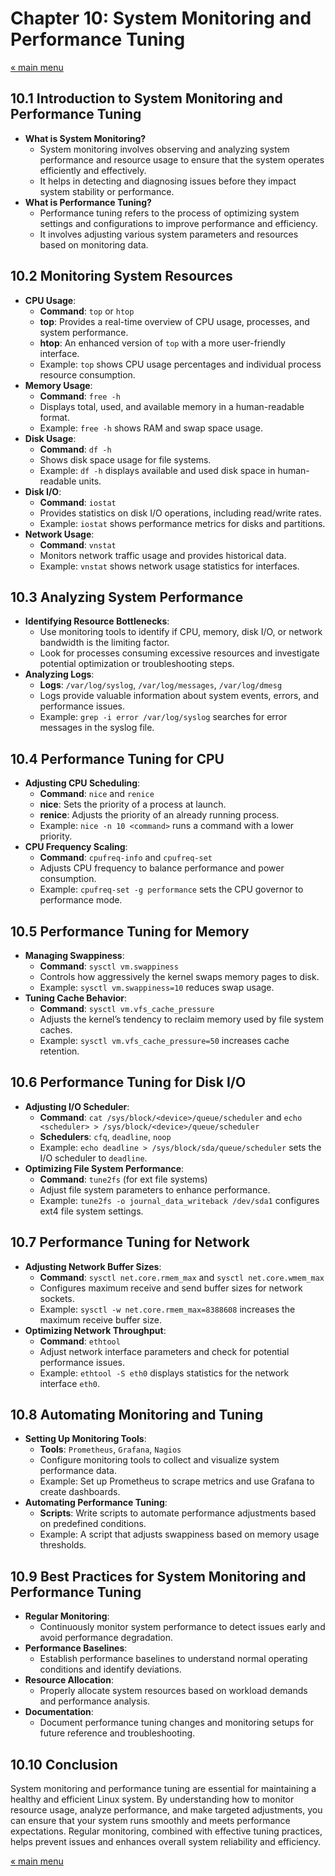 # Chapter 10: System Monitoring and Performance Tuning

<a href="README.md">&laquo; main menu</a>

## 10.1 Introduction to System Monitoring and Performance Tuning
- **What is System Monitoring?**
  - System monitoring involves observing and analyzing system performance and resource usage to ensure that the system operates efficiently and effectively.
  - It helps in detecting and diagnosing issues before they impact system stability or performance.
- **What is Performance Tuning?**
  - Performance tuning refers to the process of optimizing system settings and configurations to improve performance and efficiency.
  - It involves adjusting various system parameters and resources based on monitoring data.

## 10.2 Monitoring System Resources
- **CPU Usage**:
  - **Command**: `top` or `htop`
  - **top**: Provides a real-time overview of CPU usage, processes, and system performance.
  - **htop**: An enhanced version of `top` with a more user-friendly interface.
  - Example: `top` shows CPU usage percentages and individual process resource consumption.
- **Memory Usage**:
  - **Command**: `free -h`
  - Displays total, used, and available memory in a human-readable format.
  - Example: `free -h` shows RAM and swap space usage.
- **Disk Usage**:
  - **Command**: `df -h`
  - Shows disk space usage for file systems.
  - Example: `df -h` displays available and used disk space in human-readable units.
- **Disk I/O**:
  - **Command**: `iostat`
  - Provides statistics on disk I/O operations, including read/write rates.
  - Example: `iostat` shows performance metrics for disks and partitions.
- **Network Usage**:
  - **Command**: `vnstat`
  - Monitors network traffic usage and provides historical data.
  - Example: `vnstat` shows network usage statistics for interfaces.

## 10.3 Analyzing System Performance
- **Identifying Resource Bottlenecks**:
  - Use monitoring tools to identify if CPU, memory, disk I/O, or network bandwidth is the limiting factor.
  - Look for processes consuming excessive resources and investigate potential optimization or troubleshooting steps.
- **Analyzing Logs**:
  - **Logs**: `/var/log/syslog`, `/var/log/messages`, `/var/log/dmesg`
  - Logs provide valuable information about system events, errors, and performance issues.
  - Example: `grep -i error /var/log/syslog` searches for error messages in the syslog file.

## 10.4 Performance Tuning for CPU
- **Adjusting CPU Scheduling**:
  - **Command**: `nice` and `renice`
  - **nice**: Sets the priority of a process at launch.
  - **renice**: Adjusts the priority of an already running process.
  - Example: `nice -n 10 <command>` runs a command with a lower priority.
- **CPU Frequency Scaling**:
  - **Command**: `cpufreq-info` and `cpufreq-set`
  - Adjusts CPU frequency to balance performance and power consumption.
  - Example: `cpufreq-set -g performance` sets the CPU governor to performance mode.

## 10.5 Performance Tuning for Memory
- **Managing Swappiness**:
  - **Command**: `sysctl vm.swappiness`
  - Controls how aggressively the kernel swaps memory pages to disk.
  - Example: `sysctl vm.swappiness=10` reduces swap usage.
- **Tuning Cache Behavior**:
  - **Command**: `sysctl vm.vfs_cache_pressure`
  - Adjusts the kernel’s tendency to reclaim memory used by file system caches.
  - Example: `sysctl vm.vfs_cache_pressure=50` increases cache retention.

## 10.6 Performance Tuning for Disk I/O
- **Adjusting I/O Scheduler**:
  - **Command**: `cat /sys/block/<device>/queue/scheduler` and `echo <scheduler> > /sys/block/<device>/queue/scheduler`
  - **Schedulers**: `cfq`, `deadline`, `noop`
  - Example: `echo deadline > /sys/block/sda/queue/scheduler` sets the I/O scheduler to `deadline`.
- **Optimizing File System Performance**:
  - **Command**: `tune2fs` (for ext file systems)
  - Adjust file system parameters to enhance performance.
  - Example: `tune2fs -o journal_data_writeback /dev/sda1` configures ext4 file system settings.

## 10.7 Performance Tuning for Network
- **Adjusting Network Buffer Sizes**:
  - **Command**: `sysctl net.core.rmem_max` and `sysctl net.core.wmem_max`
  - Configures maximum receive and send buffer sizes for network sockets.
  - Example: `sysctl -w net.core.rmem_max=8388608` increases the maximum receive buffer size.
- **Optimizing Network Throughput**:
  - **Command**: `ethtool`
  - Adjust network interface parameters and check for potential performance issues.
  - Example: `ethtool -S eth0` displays statistics for the network interface `eth0`.

## 10.8 Automating Monitoring and Tuning
- **Setting Up Monitoring Tools**:
  - **Tools**: `Prometheus`, `Grafana`, `Nagios`
  - Configure monitoring tools to collect and visualize system performance data.
  - Example: Set up Prometheus to scrape metrics and use Grafana to create dashboards.
- **Automating Performance Tuning**:
  - **Scripts**: Write scripts to automate performance adjustments based on predefined conditions.
  - Example: A script that adjusts swappiness based on memory usage thresholds.

## 10.9 Best Practices for System Monitoring and Performance Tuning
- **Regular Monitoring**:
  - Continuously monitor system performance to detect issues early and avoid performance degradation.
- **Performance Baselines**:
  - Establish performance baselines to understand normal operating conditions and identify deviations.
- **Resource Allocation**:
  - Properly allocate system resources based on workload demands and performance analysis.
- **Documentation**:
  - Document performance tuning changes and monitoring setups for future reference and troubleshooting.

## 10.10 Conclusion
System monitoring and performance tuning are essential for maintaining a healthy and efficient Linux system. By understanding how to monitor resource usage, analyze performance, and make targeted adjustments, you can ensure that your system runs smoothly and meets performance expectations. Regular monitoring, combined with effective tuning practices, helps prevent issues and enhances overall system reliability and efficiency.


<a href="README.md">&laquo; main menu</a>